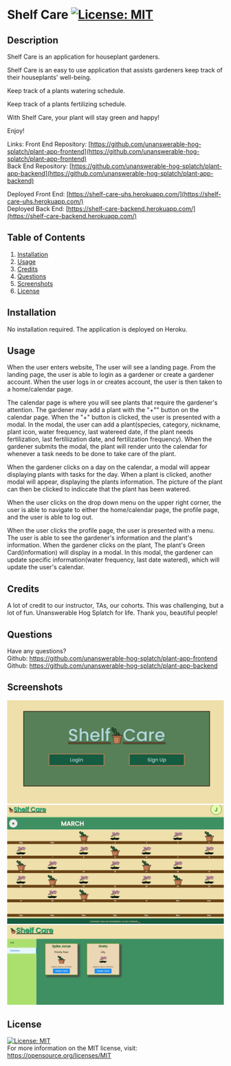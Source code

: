# Shelf Care [![License: MIT](https://img.shields.io/badge/License-MIT-yellow.svg)](https://opensource.org/licenses/MIT)

## Description
Shelf Care is an application for houseplant gardeners.

Shelf Care is an easy to use application that assists gardeners keep track of their houseplants' well-being.

Keep track of a plants watering schedule.

Keep track of a plants fertilizing schedule.

With Shelf Care, your plant will stay green and happy!

Enjoy!

Links:
Front End Repository: [https://github.com/unanswerable-hog-splatch/plant-app-frontend](https://github.com/unanswerable-hog-splatch/plant-app-frontend)<br/>
Back End Repository: [https://github.com/unanswerable-hog-splatch/plant-app-backend](https://github.com/unanswerable-hog-splatch/plant-app-backend)

Deployed Front End: [https://shelf-care-uhs.herokuapp.com/](https://shelf-care-uhs.herokuapp.com/)<br/>
Deployed Back End: [https://shelf-care-backend.herokuapp.com/](https://shelf-care-backend.herokuapp.com/)

## Table of Contents
1. [Installation](#Installation)
2. [Usage](#Usage)
3. [Credits](#Credits)
4. [Questions](#Questions)
5. [Screenshots](#Screenshots)
6. [License](#License)

## Installation
No installation required. The application is deployed on Heroku.
## Usage
When the user enters website, The user will see a landing page. From the landing page, the user is able to login as a gardener or create a gardener account. When the user logs in or creates account, the user is then taken to a home/calendar page.

The calendar page is where you will see plants that require the gardener's attention. The gardener may add a plant with the "+"" button on the calendar page. When the "+" button is clicked, the user is presented with a modal. In the modal, the user can add a plant(species, category, nickname, plant icon, water frequency, last watereed date, if the plant needs fertilization, last fertiliization date, and fertilization frequency). When the gardener submits the modal, the plant will render unto the calendar for whenever a task needs to be done to take care of the plant.

When the gardener clicks on a day on the calendar, a modal will appear displaying plants with tasks for the day. When a plant is clicked, another modal will appear, displaying the plants information. The picture of the plant can then be clicked to indiccate that the plant has been watered.

When the user clicks on the drop down menu on the upper right corner, the user is able to navigate to either the home/calendar page, the profile page, and the user is able to log out.

When the user clicks the profile page, the user is presented with a menu. The user is able to see the gardener's information and the plant's information. When the gardener clicks on the plant, The plant's Green Card(information) will display in a modal. In this modal, the gardener can update specific information(water frequency, last date watered), which will update the user's calendar.

## Credits
A lot of credit to our instructor, TAs, our cohorts. This was challenging, but a lot of fun. Unanswerable Hog Splatch for life. Thank you, beautiful people!
## Questions
Have any questions? <br/>
Github: https://github.com/unanswerable-hog-splatch/plant-app-frontend <br/>
Github: https://github.com/unanswerable-hog-splatch/plant-app-backend
## Screenshots
![Shalf Care Landing Page](./assets/shelf-care-landing.jpg)
![Shalf Care Home/Calendar](./assets/shelf-care-home.jpg)
![Shalf Care Greenery](./assets/shelf-care-greenery.jpg)


## License
[![License: MIT](https://img.shields.io/badge/License-MIT-yellow.svg)](https://opensource.org/licenses/MIT)<br/> For more information on the MIT license, visit: https://opensource.org/licenses/MIT
